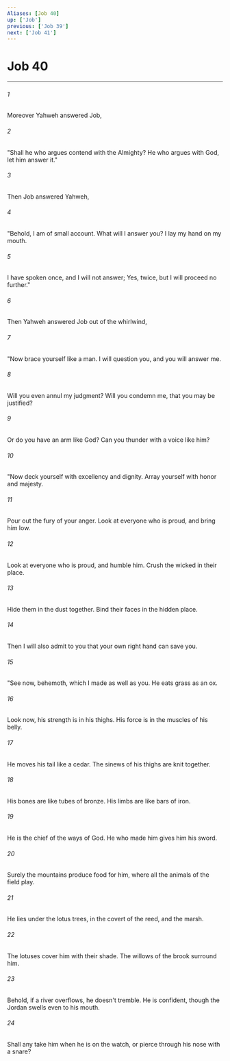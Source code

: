 ```yaml
---
Aliases: [Job 40]
up: ['Job']
previous: ['Job 39']
next: ['Job 41']
---
```

# Job 40
***





###### 1 

Moreover Yahweh answered Job, 



###### 2 

"Shall he who argues contend with the Almighty? He who argues with God, let him answer it." 



###### 3 

Then Job answered Yahweh, 



###### 4 

"Behold, I am of small account. What will I answer you? I lay my hand on my mouth. 



###### 5 

I have spoken once, and I will not answer; Yes, twice, but I will proceed no further." 



###### 6 

Then Yahweh answered Job out of the whirlwind, 



###### 7 

"Now brace yourself like a man. I will question you, and you will answer me. 



###### 8 

Will you even annul my judgment? Will you condemn me, that you may be justified? 



###### 9 

Or do you have an arm like God? Can you thunder with a voice like him? 



###### 10 

"Now deck yourself with excellency and dignity. Array yourself with honor and majesty. 



###### 11 

Pour out the fury of your anger. Look at everyone who is proud, and bring him low. 



###### 12 

Look at everyone who is proud, and humble him. Crush the wicked in their place. 



###### 13 

Hide them in the dust together. Bind their faces in the hidden place. 



###### 14 

Then I will also admit to you that your own right hand can save you. 



###### 15 

"See now, behemoth, which I made as well as you. He eats grass as an ox. 



###### 16 

Look now, his strength is in his thighs. His force is in the muscles of his belly. 



###### 17 

He moves his tail like a cedar. The sinews of his thighs are knit together. 



###### 18 

His bones are like tubes of bronze. His limbs are like bars of iron. 



###### 19 

He is the chief of the ways of God. He who made him gives him his sword. 



###### 20 

Surely the mountains produce food for him, where all the animals of the field play. 



###### 21 

He lies under the lotus trees, in the covert of the reed, and the marsh. 



###### 22 

The lotuses cover him with their shade. The willows of the brook surround him. 



###### 23 

Behold, if a river overflows, he doesn't tremble. He is confident, though the Jordan swells even to his mouth. 



###### 24 

Shall any take him when he is on the watch, or pierce through his nose with a snare?

